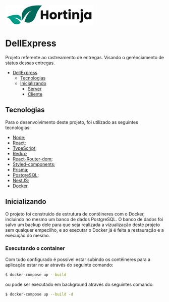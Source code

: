 ![Hortinja](https://github.com/Biahellens/hortinja/blob/main/client/src/assets/Images/Logo.png?raw=true)

# DellExpress

Projeto referente ao rastreamento de entregas. Visando o gerênciamento de status dessas entregas.

- [DellExpress](#DellExpress)
  - [Tecnologias](#tecnologias)
  - [Inicializando](#inicializando)
    - [Server](#server)
    - [Cliente](#cliente)

## Tecnologias

Para o desenvolvimento deste projeto, foi utilizado as seguintes tecnologias:

- [Node](https://nodejs.org/en/);
- [React](https://pt-br.reactjs.org/);
- [TypeScript](https://www.typescriptlang.org/);
- [Redux](https://redux.js.org/);
- [React-Router-dom](https://reactrouter.com/en/main);
- [Styled-components](https://styled-components.com/);
- [Prisma](https://www.prisma.io/);
- [PostgreSQL](https://www.postgresql.org/);
- [NestJS](https://nestjs.com/);
- [Docker](https://www.docker.com/).

## Inicializando

O projeto foi construido de estrutura de contêineres com o Docker, incluindo no mesmo um banco de dados PostgreSQL. O banco de dados foi salvo um backup dele para que seja realizada a vizualização deste projeto sem qualquer empecilho, e ao executar o Docker já é feita a restauração e a execução do mesmo.

### Executando o container

Com tudo configurado é possível estar subindo os contêineres para a aplicação estar no ar através do seguinte comando:

```bash
$ docker-compose up --build
```

ou pode ser executado em background através do seguintes comando:

```bash
$ docker-compose up --build -d
```


